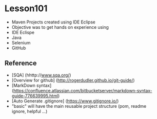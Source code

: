 # Lesson101
* Maven Projects created using IDE Eclipse
* Objective was to get hands on experience using
 *  IDE Eclispe
  * Java
  * Selenium
 * GitHub
 
## Reference
* [SQA] (hhttp://www.sqa.org/)
* [Overview for github] (http://rogerdudler.github.io/git-guide/)
* [MarkDown syntax] (https://confluence.atlassian.com/bitbucketserver/markdown-syntax-guide-776639995.html)
* [Auto Generate .gitignore] (https://www.gitignore.io/)
* "basic" will have the main reusable project structure (pom, readme ignore, helpful ...)
